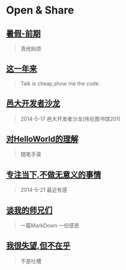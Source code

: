 #  Open & Share

## [暑假-前期](shujiaqianqi.md)
> 真他妈烦

## [这一年来](dayiyinian.md)
> Talk is cheap,show me the code.

## [邑大开发者沙龙](wyu-dev-conf.md)

>2014-5-17 邑大开发者沙龙(伟伦图书馆201)

## [对HelloWorld的理解](helloworld.md)

>随笔手录

## [专注当下,不做无意义的事情](todorightthing.md)

>2014-5-21 最近有感

## [谈我的师兄们](thank.md)

>一篇MarkDown 一份感恩

## [我很失望,但不在乎](disappointment.md)

>不是吐槽





